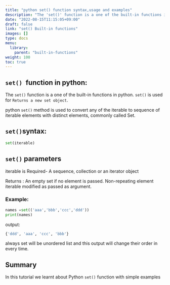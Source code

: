 ```yaml
---
title: "python set() function syntax,usage and examples"
description: "The 'set()' function is a one of the built-in functions in python"
date: "2022-08-15T11:15:05+09:00"
draft: false
link: "set() Built-in functions"
images: []
type: docs
menu:
  library:
    parent: "built-in-functions"
weight: 100
toc: true
---
```


## `set() `function in python:
The `set()` function is a one of the built-in functions in python.
`set()` is used for	`Returns a new set object`.

python `set()` method is used to convert any of the iterable to sequence of iterable elements with distinct elements, commonly called Set. 

## `set()`syntax:
```python
set(iterable)
```
## `set()` parameters

iterable is Required- A sequence, collection or an iterator object

Returns : An empty set if no element is passed. Non-repeating element iterable modified as passed as argument. 
 
### Example:
```python
names =set(('aaa','bbb','ccc','ddd'))
print(names)
```
output:
```python
{'ddd', 'aaa', 'ccc', 'bbb'}
```
always set will be unordered list and this output will change their order in every time.

## Summary
In this tutorial we learnt about Python `set()` function with simple examples

